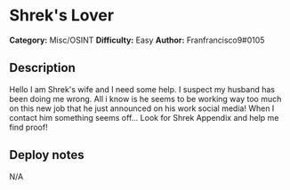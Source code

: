 # Shrek's Lover
**Category:** Misc/OSINT
**Difficulty:** Easy
**Author:** Franfrancisco9#0105

## Description

Hello I am Shrek's wife and I need some help. I suspect my husband has been doing me wrong. All i know is he seems to be working way too much on this new job that he
just announced on his work social media! When I contact him something seems off...
Look for Shrek Appendix and help me find proof!

## Deploy notes

N/A